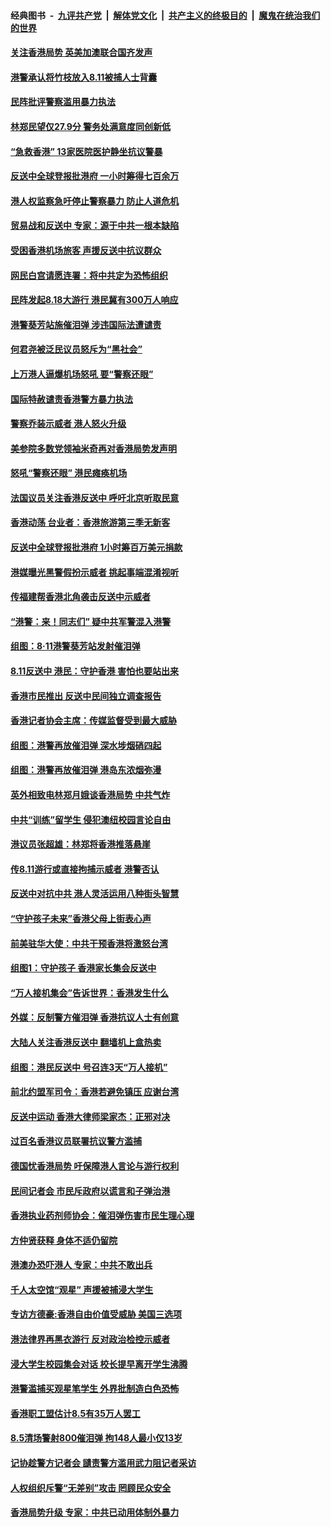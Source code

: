 ####  经典图书 &nbsp;-&nbsp; [九评共产党](../../../../9ping.md?t=08140500/blob/master/README.md?t=08140500) &nbsp;|&nbsp; [解体党文化](../../../../jtdwh.md?t=08140500/blob/master/README.md?t=08140500)  &nbsp;|&nbsp; [共产主义的终极目的](../../../../gczydzjmd.md?t=08140500/blob/master/README.md?t=08140500) &nbsp;|&nbsp; [魔鬼在统治我们的世界](../../../../mgztzwmdsj.md?t=08140500/blob/master/README.md?t=08140500) 

#### [关注香港局势 英美加澳联合国齐发声](../pages/nsc415/n11451528.md?t=08140500) 

#### [港警承认将竹枝放入8.11被捕人士背囊](../pages/nsc415/n11451712.md?t=08140500) 

#### [民阵批评警察滥用暴力执法](../pages/nsc415/n11451683.md?t=08140500) 

#### [林郑民望仅27.9分 警务处满意度同创新低](../pages/nsc415/n11451674.md?t=08140500) 

#### [“急救香港” 13家医院医护静坐抗议警暴](../pages/nsc415/n11451507.md?t=08140500) 

#### [反送中全球登报批港府 一小时筹得七百余万](../pages/nsc415/n11451554.md?t=08140500) 

#### [港人权监察急吁停止警察暴力 防止人道危机](../pages/nsc415/n11451506.md?t=08140500) 

#### [贸易战和反送中 专家：源于中共一根本缺陷](../pages/nsc415/n11451292.md?t=08140500) 

#### [受困香港机场旅客 声援反送中抗议群众](../pages/nsc415/n11450782.md?t=08140500) 

#### [网民白宫请愿连署：将中共定为恐怖组织](../pages/nsc415/n11449390.md?t=08140500) 

#### [民阵发起8.18大游行 港民冀有300万人响应](../pages/nsc415/n11449939.md?t=08140500) 

#### [港警葵芳站施催泪弹 涉违国际法遭谴责](../pages/nsc415/n11449256.md?t=08140500) 

#### [何君尧被泛民议员怒斥为“黑社会”](../pages/nsc415/n11449239.md?t=08140500) 

#### [上万港人逼爆机场怒吼 要“警察还眼”](../pages/nsc415/n11449186.md?t=08140500) 

#### [国际特赦谴责香港警方暴力执法](../pages/nsc415/n11449160.md?t=08140500) 

#### [警察乔装示威者 港人怒火升级](../pages/nsc415/n11448879.md?t=08140500) 

#### [美参院多数党领袖米奇再对香港局势发声明](../pages/nsc415/n11448675.md?t=08140500) 

#### [怒吼“警察还眼”  港民瘫痪机场](../pages/nsc415/n11448309.md?t=08140500) 

#### [法国议员关注香港反送中 呼吁北京听取民意](../pages/nsc415/n11447901.md?t=08140500) 

#### [香港动荡 台业者：香港旅游第三季无新客](../pages/nsc415/n11447672.md?t=08140500) 

#### [反送中全球登报批港府 1小时筹百万美元捐款](../pages/nsc415/n11447491.md?t=08140500) 

#### [港媒曝光黑警假扮示威者 挑起事端混淆视听](../pages/nsc415/n11447494.md?t=08140500) 

#### [传福建帮香港北角袭击反送中示威者](../pages/nsc415/n11447100.md?t=08140500) 

#### [“港警：来！同志们” 疑中共军警混入港警](../pages/nsc415/n11447097.md?t=08140500) 

#### [组图：8‧11港警葵芳站发射催泪弹](../pages/nsc415/n11442851.md?t=08140500) 

#### [8.11反送中 港民：守护香港 害怕也要站出来](../pages/nsc415/n11446189.md?t=08140500) 

#### [香港市民推出 反送中民间独立调查报告](../pages/nsc415/n11445832.md?t=08140500) 

#### [香港记者协会主席：传媒监督受到最大威胁](../pages/nsc415/n11446112.md?t=08140500) 

#### [组图：港警再放催泪弹 深水埗烟硝四起](../pages/nsc415/n11442848.md?t=08140500) 

#### [组图：港警再放催泪弹 港岛东浓烟弥漫](../pages/nsc415/n11442850.md?t=08140500) 

#### [英外相致电林郑月娥谈香港局势 中共气炸](../pages/nsc415/n11445592.md?t=08140500) 

#### [中共“训练”留学生 侵犯澳纽校园言论自由](../pages/nsc415/n11444892.md?t=08140500) 

#### [港议员张超雄：林郑将香港推落悬崖](../pages/nsc415/n11444679.md?t=08140500) 

#### [传8.11游行或直接拘捕示威者 港警否认](../pages/nsc415/n11444657.md?t=08140500) 

#### [反送中对抗中共 港人灵活运用八种街头智慧](../pages/nsc415/n11442207.md?t=08140500) 

#### [“守护孩子未来”香港父母上街表心声](../pages/nsc415/n11444249.md?t=08140500) 

#### [前美驻华大使：中共干预香港将激怒台湾](../pages/nsc415/n11444187.md?t=08140500) 

#### [组图1：守护孩子 香港家长集会反送中](../pages/nsc415/n11442766.md?t=08140500) 

#### [“万人接机集会”告诉世界：香港发生什么](../pages/nsc415/n11442670.md?t=08140500) 

#### [外媒：反制警方催泪弹 香港抗议人士有创意](../pages/nsc415/n11442284.md?t=08140500) 

#### [大陆人关注香港反送中 翻墙机上盒热卖](../pages/nsc415/n11442185.md?t=08140500) 

#### [组图：港民反送中 号召连3天“万人接机”](../pages/nsc415/n11423931.md?t=08140500) 

#### [前北约盟军司令：香港若避免镇压 应谢台湾](../pages/nsc415/n11442055.md?t=08140500) 

#### [反送中运动 香港大律师梁家杰：正邪对决](../pages/nsc415/n11441180.md?t=08140500) 

#### [过百名香港议员联署抗议警方滥捕](../pages/nsc415/n11441326.md?t=08140500) 

#### [德国忧香港局势 吁保障港人言论与游行权利](../pages/nsc415/n11441380.md?t=08140500) 

#### [民间记者会 市民斥政府以谎言和子弹治港](../pages/nsc415/n11441277.md?t=08140500) 

#### [香港执业药剂师协会：催泪弹伤害市民生理心理](../pages/nsc415/n11441238.md?t=08140500) 

#### [方仲贤获释 身体不适仍留院](../pages/nsc415/n11441195.md?t=08140500) 

#### [港澳办恐吓港人 专家：中共不敢出兵](../pages/nsc415/n11438584.md?t=08140500) 

#### [千人太空馆“观星” 声援被捕浸大学生](../pages/nsc415/n11438652.md?t=08140500) 

#### [专访方德豪:香港自由价值受威胁 美国三选项](../pages/nsc415/n11437708.md?t=08140500) 

#### [港法律界再黑衣游行 反对政治检控示威者](../pages/nsc415/n11437786.md?t=08140500) 

#### [浸大学生校园集会对话 校长提早离开学生沸腾](../pages/nsc415/n11437342.md?t=08140500) 

#### [港警滥捕买观星笔学生 外界批制造白色恐怖](../pages/nsc415/n11436817.md?t=08140500) 

#### [香港职工盟估计8.5有35万人罢工](../pages/nsc415/n11435936.md?t=08140500) 

#### [8.5清场警射800催泪弹 拘148人最小仅13岁](../pages/nsc415/n11435896.md?t=08140500) 

#### [记协趁警方记者会 讉责警方滥用武力阻记者采访](../pages/nsc415/n11435814.md?t=08140500) 

#### [人权组织斥警“无差别”攻击 罔顾民众安全](../pages/nsc415/n11435800.md?t=08140500) 

#### [香港局势升级 专家：中共已动用体制外暴力](../pages/nsc415/n11435626.md?t=08140500) 

